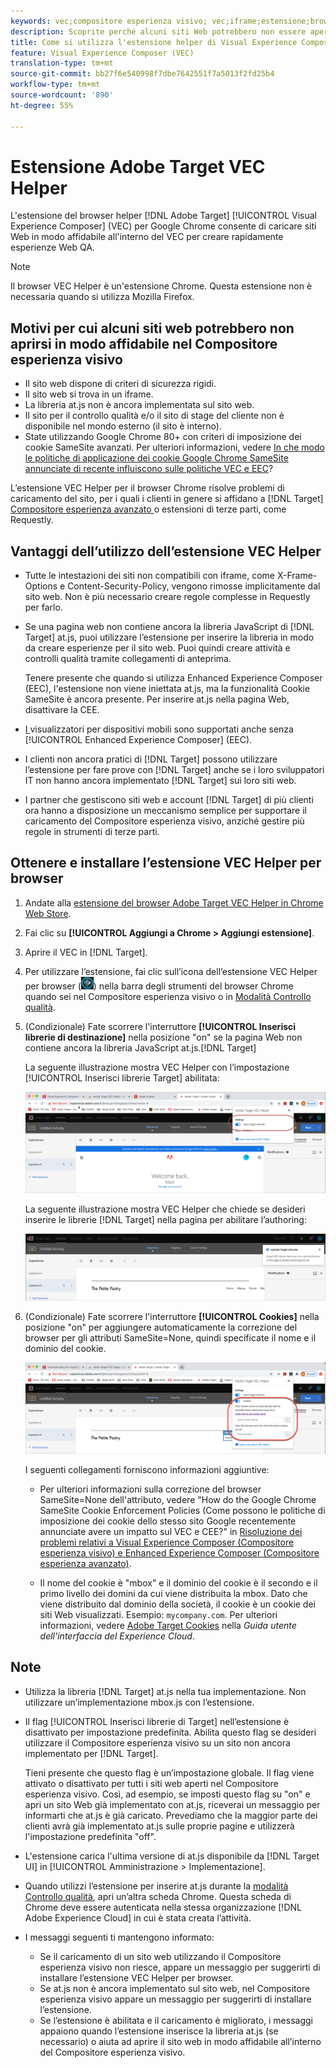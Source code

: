 ```yaml
---
keywords: vec;compositore esperienza visivo; vec;iframe;estensione;browser
description: Scoprite perché alcuni siti Web potrebbero non essere aperti in modo affidabile in Visual Experience Composer (VEC). L'estensione del browser VEC Helper consente di caricare i siti Web in modo affidabile all'interno del VEC.
title: Come si utilizza l'estensione helper di Visual Experience Composer (VEC)?
feature: Visual Experience Composer (VEC)
translation-type: tm+mt
source-git-commit: bb27f6e540998f7dbe7642551f7a5013f2fd25b4
workflow-type: tm+mt
source-wordcount: '890'
ht-degree: 55%

---
```



# Estensione Adobe Target VEC Helper

L&#39;estensione del browser helper [!DNL Adobe Target] [!UICONTROL Visual Experience Composer] (VEC) per Google Chrome consente di caricare siti Web in modo affidabile all&#39;interno del VEC per creare rapidamente esperienze Web QA.

>[!NOTE]
>
>Il browser VEC Helper è un&#39;estensione Chrome. Questa estensione non è necessaria quando si utilizza Mozilla Firefox.

## Motivi per cui alcuni siti web potrebbero non aprirsi in modo affidabile nel Compositore esperienza visivo

* Il sito web dispone di criteri di sicurezza rigidi.
* Il sito web si trova in un iframe.
* La libreria at.js non è ancora implementata sul sito web.
* Il sito per il controllo qualità e/o il sito di stage del cliente non è disponibile nel mondo esterno (il sito è interno).
* State utilizzando Google Chrome 80+ con criteri di imposizione dei cookie SameSite avanzati. Per ulteriori informazioni, vedere [In che modo le politiche di applicazione dei cookie Google Chrome SameSite annunciate di recente influiscono sulle politiche VEC e EEC](/help/c-experiences/c-visual-experience-composer/r-troubleshoot-composer/issues-related-to-the-visual-experience-composer-vec-and-enhanced-experience-composer-eec.md#samesite)?

L’estensione VEC Helper per il browser Chrome risolve problemi di caricamento del sito, per i quali i clienti in genere si affidano a [!DNL Target] [Compositore esperienza avanzato ](/help/administrating-target/visual-experience-composer-set-up.md#eec) o estensioni di terze parti, come Requestly.

## Vantaggi dell’utilizzo dell’estensione VEC Helper

* Tutte le intestazioni dei siti non compatibili con iframe, come X-Frame-Options e Content-Security-Policy, vengono rimosse implicitamente dal sito web. Non è più necessario creare regole complesse in Requestly per farlo.
* Se una pagina web non contiene ancora la libreria JavaScript di [!DNL Target] at.js, puoi utilizzare l’estensione per inserire la libreria in modo da creare esperienze per il sito web. Puoi quindi creare attività e controlli qualità tramite collegamenti di anteprima.

   Tenere presente che quando si utilizza Enhanced Experience Composer (EEC), l&#39;estensione non viene iniettata at.js, ma la funzionalità Cookie SameSite è ancora presente. Per inserire at.js nella pagina Web, disattivare la CEE.

* [I ](/help/c-experiences/c-visual-experience-composer/mobile-viewports.md) visualizzatori per dispositivi mobili sono supportati anche senza  [!UICONTROL Enhanced Experience Composer] (EEC).
* I clienti non ancora pratici di [!DNL Target] possono utilizzare l’estensione per fare prove con [!DNL Target] anche se i loro sviluppatori IT non hanno ancora implementato [!DNL Target] sui loro siti web.
* I partner che gestiscono siti web e account [!DNL Target] di più clienti ora hanno a disposizione un meccanismo semplice per supportare il caricamento del Compositore esperienza visivo, anziché gestire più regole in strumenti di terze parti.

## Ottenere e installare l’estensione VEC Helper per browser

1. Andate alla [ estensione del browser Adobe Target VEC Helper in Chrome Web Store](https://chrome.google.com/webstore/detail/adobe-target-vec-helper/ggjpideecfnbipkacplkhhaflkdjagak).
1. Fai clic su **[!UICONTROL Aggiungi a Chrome > Aggiungi estensione]**.
1. Aprire il VEC in [!DNL Target].
1. Per utilizzare l’estensione, fai clic sull’icona dell’estensione VEC Helper per browser (![icona di VEC Helper](/help/c-experiences/c-visual-experience-composer/r-troubleshoot-composer/assets/vec-help-extension.png)) nella barra degli strumenti del browser Chrome quando sei nel Compositore esperienza visivo o in [Modalità Controllo qualità](/help/c-activities/c-activity-qa/activity-qa.md).
1. (Condizionale) Fate scorrere l&#39;interruttore **[!UICONTROL Inserisci librerie di destinazione]** nella posizione &quot;on&quot; se la pagina Web non contiene ancora la libreria JavaScript at.js.[!DNL Target]

   La seguente illustrazione mostra VEC Helper con l’impostazione [!UICONTROL Inserisci librerie Target] abilitata:

   ![VEC Helper 1](/help/c-experiences/c-visual-experience-composer/r-troubleshoot-composer/assets/vec-help-extension-1.png)

   La seguente illustrazione mostra VEC Helper che chiede se desideri inserire le librerie [!DNL Target] nella pagina per abilitare l’authoring:

   ![VEC Helper 2](/help/c-experiences/c-visual-experience-composer/r-troubleshoot-composer/assets/vec-helper.png)

1. (Condizionale) Fate scorrere l&#39;interruttore **[!UICONTROL Cookies]** nella posizione &quot;on&quot; per aggiungere automaticamente la correzione del browser per gli attributi SameSite=None, quindi specificate il nome e il dominio del cookie.

   ![I cookie si attivano nell&#39;estensione del supporto VEC](/help/c-experiences/c-visual-experience-composer/r-troubleshoot-composer/assets/cookies-vec-helper.png)

   I seguenti collegamenti forniscono informazioni aggiuntive:

   * Per ulteriori informazioni sulla correzione del browser SameSite=None dell&#39;attributo, vedere &quot;How do the Google Chrome SameSite Cookie Enforcement Policies (Come possono le politiche di imposizione dei cookie dello stesso sito Google recentemente annunciate avere un impatto sul VEC e CEE?&quot; in [Risoluzione dei problemi relativi a Visual Experience Composer (Compositore esperienza visivo) e Enhanced Experience Composer (Compositore esperienza avanzato)](/help/c-experiences/c-visual-experience-composer/r-troubleshoot-composer/issues-related-to-the-visual-experience-composer-vec-and-enhanced-experience-composer-eec.md#samesite).

   * Il nome del cookie è &quot;mbox&quot; e il dominio del cookie è il secondo e il primo livello dei domini da cui viene distribuita la mbox. Dato che viene distribuito dal dominio della società, il cookie è un cookie dei siti Web visualizzati. Esempio: `mycompany.com`. Per ulteriori informazioni, vedere [ Adobe Target Cookies](https://experienceleague.adobe.com/docs/core-services/interface/ec-cookies/cookies-target.html) nella *Guida utente dell&#39;interfaccia del Experience Cloud*.

## Note

* Utilizza la libreria [!DNL Target] at.js nella tua implementazione. Non utilizzare un’implementazione mbox.js con l’estensione.
* Il flag [!UICONTROL Inserisci librerie di Target] nell’estensione è disattivato per impostazione predefinita. Abilita questo flag se desideri utilizzare il Compositore esperienza visivo su un sito non ancora implementato per [!DNL Target].

   Tieni presente che questo flag è un’impostazione globale. Il flag viene attivato o disattivato per tutti i siti web aperti nel Compositore esperienza visivo. Così, ad esempio, se imposti questo flag su &quot;on&quot; e apri un sito Web già implementato con at.js, riceverai un messaggio per informarti che at.js è già caricato. Prevediamo che la maggior parte dei clienti avrà già implementato at.js sulle proprie pagine e utilizzerà l&#39;impostazione predefinita &quot;off&quot;.

* L&#39;estensione carica l&#39;ultima versione di at.js disponibile da [!DNL Target UI] in [!UICONTROL Amministrazione > Implementazione].
* Quando utilizzi l’estensione per inserire at.js durante la [modalità Controllo qualità](/help/c-activities/c-activity-qa/activity-qa.md), apri un’altra scheda Chrome. Questa scheda di Chrome deve essere autenticata nella stessa organizzazione [!DNL Adobe Experience Cloud] in cui è stata creata l’attività.
* I messaggi seguenti ti mantengono informato:

   * Se il caricamento di un sito web utilizzando il Compositore esperienza visivo non riesce, appare un messaggio per suggerirti di installare l’estensione VEC Helper per browser.
   * Se at.js non è ancora implementato sul sito web, nel Compositore esperienza visivo appare un messaggio per suggerirti di installare l’estensione.
   * Se l’estensione è abilitata e il caricamento è migliorato, i messaggi appaiono quando l’estensione inserisce la libreria at.js (se necessario) o aiuta ad aprire il sito web in modo affidabile all’interno del Compositore esperienza visivo.

